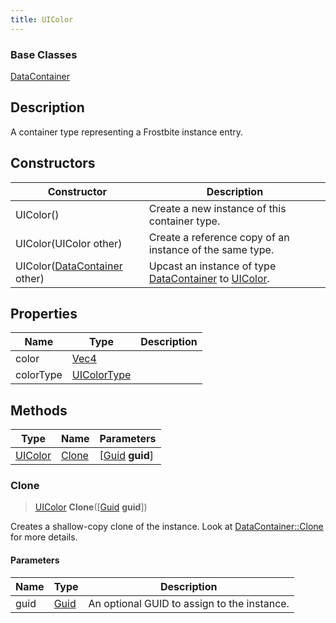```yaml
---
title: UIColor
---
```

### Base Classes

[DataContainer](/vext/ref/shared/class/datacontainer)

## Description

A container type representing a Frostbite instance entry.

## Constructors

| Constructor                                                        | Description                                                                                           |
| ------------------------------------------------------------------ | ----------------------------------------------------------------------------------------------------- |
| UIColor()                                                          | Create a new instance of this container type.                                                         |
| UIColor(UIColor other)                                             | Create a reference copy of an instance of the same type.                                              |
| UIColor([DataContainer](/vext/ref/shared/class/datacontainer) other) | Upcast an instance of type [DataContainer](/vext/ref/shared/class/datacontainer) to [UIColor](UIColor). |

## Properties

| Name      | Type                              | Description |
| --------- | --------------------------------- | ----------- |
| color     | [Vec4](/vext/ref/shared/class/vec4) |             |
| colorType | [UIColorType](UIColorType)        |             |

## Methods

| Type               | Name            | Parameters                                     |
| ------------------ | --------------- | ---------------------------------------------- |
| [UIColor](UIColor) | [Clone](#clone) | \[[Guid](/vext/ref/shared/class/guid) **guid**\] |

### Clone

> [UIColor](UIColor) **Clone**(\[[Guid](/vext/ref/shared/class/guid) **guid**\])

Creates a shallow-copy clone of the instance. Look at [DataContainer::Clone](/vext/ref/shared/class/datacontainer#clone) for more details.

#### Parameters

| Name | Type         | Description                                 |
| ---- | ------------ | ------------------------------------------- |
| guid | [Guid](Guid) | An optional GUID to assign to the instance. |
